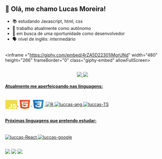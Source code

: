  ## 👋 Olá, me chamo Lucas Moreira!
 
 - 📚 estudando Javascript, html, css
 - 💼 trabalho atualmente como autônomo
 - 🙌 em busca de uma oportunidade como desenvolvedor
 - 🗣️ nível de inglês: intermedário
 
 ##
 
 
<inframe ="https://giphy.com/embed/4rZA5D22301iMgrUNd" width="480" height="266" frameBorder="0" class="giphy-embed" allowFullScreen></inframe><p><a href="https://giphy.com/gifs/tecnicageracao-4rZA5D22301iMgrUNd"></a></p>

 ##
 
 <div align="center">
  <a href="https://github.com/luccasme">
  <img height="150em" src="https://github-readme-stats.vercel.app/api?username=luccasme&show_icons=true&theme=dark&include_all_commits=true&count_private=true">
  <img height="150em" src="https://github-readme-stats.vercel.app/api/top-langs/?username=luccasme&layout=compact&langs_count=7&theme=dark">
</div>
 
#### Atualmente me aperfeiçoando nas linguagens:
 <div style="display: inline_block"><br>
  <img align="center" alt="luccas-Js" height="30" width="40" src="https://raw.githubusercontent.com/devicons/devicon/master/icons/javascript/javascript-plain.svg">
  <img align="center" alt="luccas-HTML" height="30" width="40" src="https://raw.githubusercontent.com/devicons/devicon/master/icons/html5/html5-original.svg">
  <img align="center" alt="luccas-CSS" height="30" width="40" src="https://raw.githubusercontent.com/devicons/devicon/master/icons/css3/css3-original.svg">
  <img align="center" alt="R" height="30" width="40" src="https://cdn.jsdelivr.net/gh/devicons/devicon/icons/nodejs/nodejs-original.svg" />
  <img align="center" alt="luccas-ang" height="30" width="40" src="https://cdn.jsdelivr.net/gh/devicons/devicon/icons/angularjs/angularjs-original.svg" />
  <img align="center" alt="luccas-TS" height="30" width="40" src="https://cdn.jsdelivr.net/gh/devicons/devicon/icons/typescript/typescript-original.svg" />
  
##

#### Próximas linguagens que pretendo estudar:
<div style="display: inline_block"><br>
  
     
  <img align="center" alt="luccas-React" height="30" width="40" src="https://cdn.jsdelivr.net/gh/devicons/devicon/icons/react/react-original.svg" />
  <img align="center" alt="luccas-google" height="30" width="40" src="https://cdn.jsdelivr.net/gh/devicons/devicon/icons/googlecloud/googlecloud-original.svg" />
  
##

<div> 
  <a href="https://www.instagram.com/luccas.mn" target="_blank"><img src="https://img.shields.io/badge/-Instagram-%23E4405F?style=for-the-badge&logo=instagram&logoColor=white" target="_blank"></a>
 <a href="https://discord.gg/luccas.gg#5178" target="_blank"><img src="https://img.shields.io/badge/Discord-7289DA?style=for-the-badge&logo=discord&logoColor=white" target="_blank"></a> 
  <a href="https://www.linkedin.com/in/lucas-moreira-a75548232" target="_blank"><img src="https://img.shields.io/badge/-LinkedIn-%230077B5?style=for-the-badge&logo=linkedin&logoColor=white" target="_blank"></a> 
 
</div>

